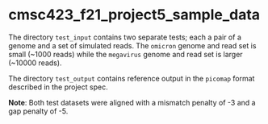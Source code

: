 # cmsc423_f21_project5_sample_data

The directory `test_input` contains two separate tests; each a pair of a genome and a set of simulated reads.  The `omicron` genome and read set is small (~1000 reads) while the `megavirus` genome and read set is larger (~10000 reads).

The directory `test_output` contains reference output in the `picomap` format described in the project spec.

**Note**: Both test datasets were aligned with a mismatch penalty of -3 and a gap penalty of -5.
